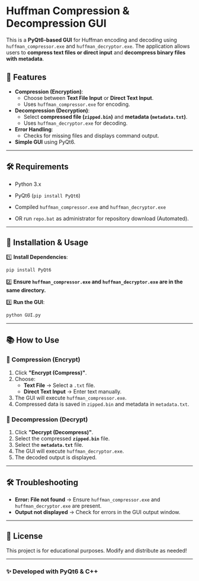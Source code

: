 # Huffman Compression & Decompression GUI

This is a **PyQt6-based GUI** for Huffman encoding and decoding using `huffman_compressor.exe` and `huffman_decryptor.exe`. The application allows users to **compress text files or direct input** and **decompress binary files with metadata**.

## 📌 Features
- **Compression (Encryption)**:
  - Choose between **Text File Input** or **Direct Text Input**.
  - Uses `huffman_compressor.exe` for encoding.
- **Decompression (Decryption)**:
  - Select **compressed file (`zipped.bin`)** and **metadata (`metadata.txt`)**.
  - Uses `huffman_decryptor.exe` for decoding.
- **Error Handling**:
  - Checks for missing files and displays command output.
- **Simple GUI** using PyQt6.

---

## 🛠 Requirements
- Python 3.x
- PyQt6 (`pip install PyQt6`)
- Compiled `huffman_compressor.exe` and `huffman_decryptor.exe`

- OR run `repo.bat` as administrator for repository download (Automated). 

---

## 🚀 Installation & Usage

1️⃣ **Install Dependencies**:
```sh
pip install PyQt6
```

2️⃣ **Ensure `huffman_compressor.exe` and `huffman_decryptor.exe` are in the same directory.**

3️⃣ **Run the GUI**:
```sh
python GUI.py
```

---

## 📚 How to Use

### 🔹 Compression (Encrypt)
1. Click **"Encrypt (Compress)"**.
2. Choose:
   - **Text File** → Select a `.txt` file.
   - **Direct Text Input** → Enter text manually.
3. The GUI will execute `huffman_compressor.exe`.
4. Compressed data is saved in `zipped.bin` and metadata in `metadata.txt`.

### 🔹 Decompression (Decrypt)
1. Click **"Decrypt (Decompress)"**.
2. Select the compressed **`zipped.bin`** file.
3. Select the **`metadata.txt`** file.
4. The GUI will execute `huffman_decryptor.exe`.
5. The decoded output is displayed.

---

## 🛠 Troubleshooting
- **Error: File not found** → Ensure `huffman_compressor.exe` and `huffman_decryptor.exe` are present.
- **Output not displayed** → Check for errors in the GUI output window.

---

## 📜 License
This project is for educational purposes. Modify and distribute as needed!

---

### ✨ Developed with PyQt6 & C++


